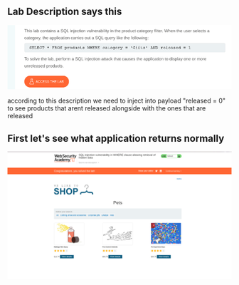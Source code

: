 ## Lab Description says this

![SQLi PoC](images/1.png)

according to this description we need to inject into payload "released = 0" to see products that arent released alongside with the ones that are released

## First let's see what application returns normally

![SQLi PoC](images/3.png)

